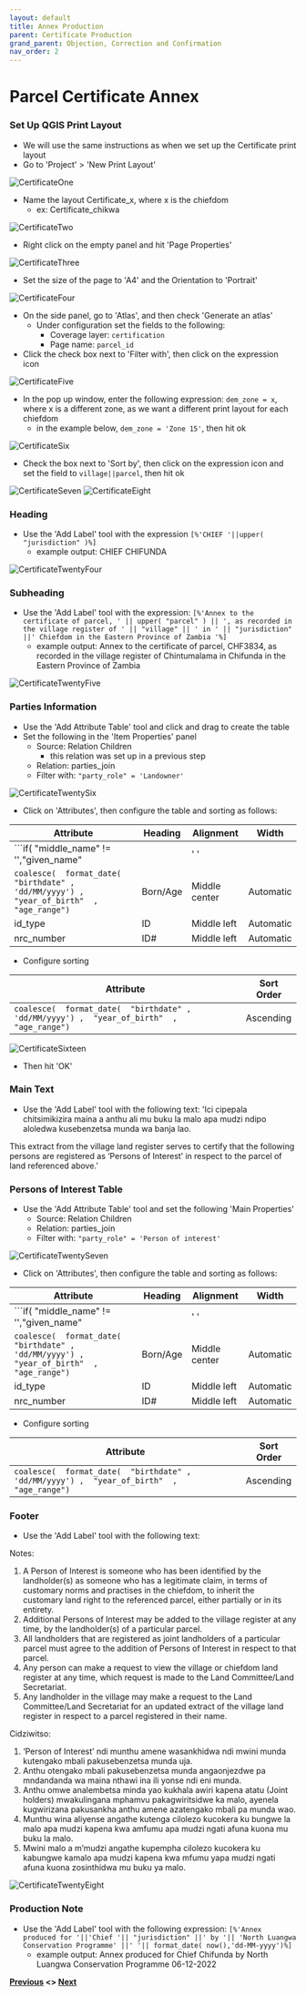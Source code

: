 ```yaml
---
layout: default
title: Annex Production
parent: Certificate Production
grand_parent: Objection, Correction and Confirmation
nav_order: 2
---
```

# Parcel Certificate Annex

### Set Up QGIS Print Layout
- We will use the same instructions as when we set up the Certificate print layout
- Go to 'Project' > 'New Print Layout'

![CertificateOne](CertificateAssets/CertificateOne.png)
- Name the layout Certificate_x, where x is the chiefdom
    - ex: Certificate_chikwa

![CertificateTwo](CertificateAssets/CertificateTwo.png)
- Right click on the empty panel and hit 'Page Properties'

![CertificateThree](CertificateAssets/CertificateThree.png)
- Set the size of the page to 'A4' and the Orientation to 'Portrait'

![CertificateFour](CertificateAssets/CertificateFour.png)
- On the side panel, go to 'Atlas', and then check 'Generate an atlas'
    - Under configuration set the fields to the following:
        - Coverage layer: `certification`
        - Page name: `parcel_id`
- Click the check box next to 'Filter with', then click on the expression icon

![CertificateFive](CertificateAssets/CertificateFive.png)
- In the pop up window, enter the following expression: `dem_zone = x`, where x is a different zone, as we want a different print layout for each chiefdom
    - in the example below, `dem_zone = 'Zone 15'`, then hit ok

![CertificateSix](CertificateAssets/CertificateSix.png)
- Check the box next to 'Sort by', then click on the expression icon and set the field to `village||parcel`, then hit ok

![CertificateSeven](CertificateAssets/CertificateSeven.png)
![CertificateEight](CertificateAssets/CertificateEight.png)

### Heading
- Use the 'Add Label' tool with the expression ``` [%'CHIEF '||upper( "jurisdiction" )%] ```
    - example output: CHIEF CHIFUNDA

![CertificateTwentyFour](CertificateAssets/CertificateTwentyFour.png)

### Subheading
- Use the 'Add Label' tool with the expression: ``` [%'Annex to the certificate of parcel, ' || upper( "parcel" ) || ', as recorded in the village register of ' || "village" || ' in ' || "jurisdiction" ||' Chiefdom in the Eastern Province of Zambia '%] ```
    - example output: Annex to the certificate of parcel, CHF3834, as recorded in the village register of Chintumalama in Chifunda in the Eastern Province of Zambia

![CertificateTwentyFive](CertificateAssets/CertificateTwentyFive.png)

### Parties Information
- Use the 'Add Attribute Table' tool and click and drag to create the table
- Set the following in the 'Item Properties' panel
    - Source: Relation Children
        - this relation was set up in a previous step
    - Relation: parties_join
    - Filter with: ``` "party_role" = 'Landowner' ```

![CertificateTwentySix](CertificateAssets/CertificateTwentySix.png)
- Click on 'Attributes', then configure the table and sorting as follows:


| Attribute | Heading | Alignment | Width |
| --- | --- | --- | --- |
| ```if( "middle_name" != '',"given_name" ||' '||  "middle_name"  || ' '||  "family_name", "given_name"  || ' ' ||  "family_name" )``` | Name | Middle left | 55.00 mm |
| ```coalesce(  format_date(  "birthdate" , 'dd/MM/yyyy') ,  "year_of_birth"  ,   "age_range")``` | Born/Age | Middle center | Automatic |
| id_type | ID | Middle left | Automatic |
| nrc_number | ID# | Middle left | Automatic |

- Configure sorting

| Attribute | Sort Order |
| --- | --- |
| ```coalesce(  format_date(  "birthdate" , 'dd/MM/yyyy') ,  "year_of_birth"  ,   "age_range")``` | Ascending |

![CertificateSixteen](CertificateAssets/CertificateSixteen.png)
- Then hit 'OK'

### Main Text
- Use the 'Add Label' tool with the following text:
'Ici cipepala chitsimikizira maina a anthu ali mu buku la malo apa mudzi ndipo aloledwa kusebenzetsa munda wa banja lao.

This extract from the village land register serves to certify that the following persons are registered as ‘Persons of Interest’ in respect to the parcel of land referenced above.’

### Persons of Interest Table
- Use the 'Add Attribute Table' tool and set the following 'Main Properties'
    - Source: Relation Children
    - Relation: parties_join
    - Filter with: ``` "party_role" = 'Person of interest' ```

![CertificateTwentySeven](CertificateAssets/CertificateTwentySeven.png)
- Click on 'Attributes', then configure the table and sorting as follows:


| Attribute | Heading | Alignment | Width |
| --- | --- | --- | --- |
| ```if( "middle_name" != '',"given_name" ||' '||  "middle_name"  || ' '||  "family_name", "given_name"  || ' ' ||  "family_name" )``` | Name | Middle left | 55.00 mm |
| ```coalesce(  format_date(  "birthdate" , 'dd/MM/yyyy') ,  "year_of_birth"  ,   "age_range")``` | Born/Age | Middle center | Automatic |
| id_type | ID | Middle left | Automatic |
| nrc_number | ID# | Middle left | Automatic |

- Configure sorting

| Attribute | Sort Order |
| --- | --- |
| ```coalesce(  format_date(  "birthdate" , 'dd/MM/yyyy') ,  "year_of_birth"  ,   "age_range")``` | Ascending |

### Footer
- Use the 'Add Label' tool with the following text:


Notes:
1. A Person of Interest is someone who has been identified by the landholder(s) as someone who has a legitimate claim, in terms of customary norms and practises in the chiefdom, to inherit the customary land right to the referenced parcel, either partially or in its entirety.
2. Additional Persons of Interest may be added to the village register at any time, by the landholder(s) of a particular parcel.
3. All landholders that are registered as joint landholders of a particular parcel must agree to the addition of Persons of Interest in respect to that parcel.
4. Any person can make a request to view the village or chiefdom land register at any time, which request is made to the Land Committee/Land Secretariat.
5. Any landholder in the village may make a request to the Land Committee/Land Secretariat for an updated extract of the village land register in respect to a parcel registered in their name.

Cidziwitso:
1. ‘Person of Interest’ ndi munthu amene wasankhidwa ndi mwini munda kutengako mbali pakusebenzetsa munda uja.
2. Anthu otengako mbali pakusebenzetsa munda angaonjezdwe pa mndandanda wa maina nthawi ina ili yonse ndi eni munda.
3. Anthu omwe analembetsa minda yao kukhala awiri kapena atatu (Joint holders) mwakulingana mphamvu pakagwiritsidwe ka malo, ayenela kugwirizana pakusankha anthu amene azatengako mbali pa munda wao.
4. Munthu wina aliyense angathe kutenga cilolezo kucokera ku bungwe la malo apa mudzi kapena kwa amfumu apa mudzi ngati afuna kuona mu buku la malo.
5. Mwini malo a m’mudzi angathe kupempha cilolezo kucokera ku kabungwe kamalo apa mudzi kapena kwa mfumu yapa mudzi ngati afuna kuona zosinthidwa mu buku ya malo.

![CertificateTwentyEight](CertificateAssets/CertificateTwentyEight.png)

### Production Note
- Use the 'Add Label' tool with the following expression: ``` [%'Annex produced for '||'Chief '|| "jurisdiction" ||' by '|| 'North Luangwa Conservation Programme' ||' '|| format_date( now(),'dd-MM-yyyy')%] ```
    - example output: Annex produced for Chief Chifunda by North Luangwa Conservation Programme 06-12-2022



**[Previous](Main_Certificate.html) <> [Next](/Pages/ZCLAS/ZCLAS_Intro.html)**
